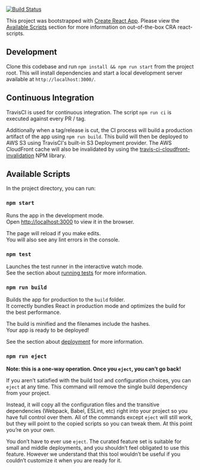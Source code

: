 [![Build Status](https://travis-ci.org/Drew-Kimberly/aws-demo-form.svg?branch=master)](https://travis-ci.org/Drew-Kimberly/aws-demo-form)

This project was bootstrapped with [Create React App](https://github.com/facebook/create-react-app).
Please view the [Available Scripts](#available-scripts) section for more information on out-of-the-box CRA react-scripts.

## Development
Clone this codebase and run `npm install && npm run start` from the project root. This will install dependencies and start
a local development server available at `http://localhost:3000/`.

## Continuous Integration
TravisCI is used for continuous integration. The script `npm run ci` is executed against every PR / tag.

Additionally when a tag/release is cut, the CI process will build a production artifact of the app using `npm run build`.
This build will then be deployed to AWS S3 using TravisCI's built-in S3 Deployment provider. The AWS CloudFront cache will
also be invalidated by using the [travis-ci-cloudfront-invalidation](https://github.com/alexpatow/travis-ci-cloudfront-invalidation) NPM library.

## Available Scripts

In the project directory, you can run:

### `npm start`

Runs the app in the development mode.<br />
Open [http://localhost:3000](http://localhost:3000) to view it in the browser.

The page will reload if you make edits.<br />
You will also see any lint errors in the console.

### `npm test`

Launches the test runner in the interactive watch mode.<br />
See the section about [running tests](https://facebook.github.io/create-react-app/docs/running-tests) for more information.

### `npm run build`

Builds the app for production to the `build` folder.<br />
It correctly bundles React in production mode and optimizes the build for the best performance.

The build is minified and the filenames include the hashes.<br />
Your app is ready to be deployed!

See the section about [deployment](https://facebook.github.io/create-react-app/docs/deployment) for more information.

### `npm run eject`

**Note: this is a one-way operation. Once you `eject`, you can’t go back!**

If you aren’t satisfied with the build tool and configuration choices, you can `eject` at any time. This command will remove the single build dependency from your project.

Instead, it will copy all the configuration files and the transitive dependencies (Webpack, Babel, ESLint, etc) right into your project so you have full control over them. All of the commands except `eject` will still work, but they will point to the copied scripts so you can tweak them. At this point you’re on your own.

You don’t have to ever use `eject`. The curated feature set is suitable for small and middle deployments, and you shouldn’t feel obligated to use this feature. However we understand that this tool wouldn’t be useful if you couldn’t customize it when you are ready for it.
